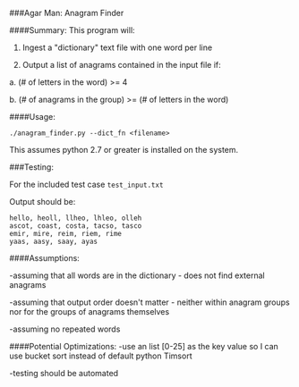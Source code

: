 ###Agar Man: Anagram Finder

####Summary:
This program will:

1.  Ingest a "dictionary" text file with one word per line

2.  Output a list of anagrams contained in the input file if:

  a.  (# of letters in the word) >= 4

  b.  (# of anagrams in the group) >= (# of letters in the word)

####Usage:

```
./anagram_finder.py --dict_fn <filename> 
```

This assumes python 2.7 or greater is installed on the system.

###Testing:

For the included test case ```test_input.txt```

Output should be:
```
hello, heoll, llheo, lhleo, olleh
ascot, coast, costa, tacso, tasco
emir, mire, reim, riem, rime
yaas, aasy, saay, ayas
```

####Assumptions:

-assuming that all words are in the dictionary - does not find external anagrams

-assuming that output order doesn't matter - neither within anagram groups nor for the groups of anagrams themselves

-assuming no repeated words

####Potential Optimizations:
-use an list [0-25] as the key value so I can use bucket sort instead of default python Timsort

-testing should be automated
